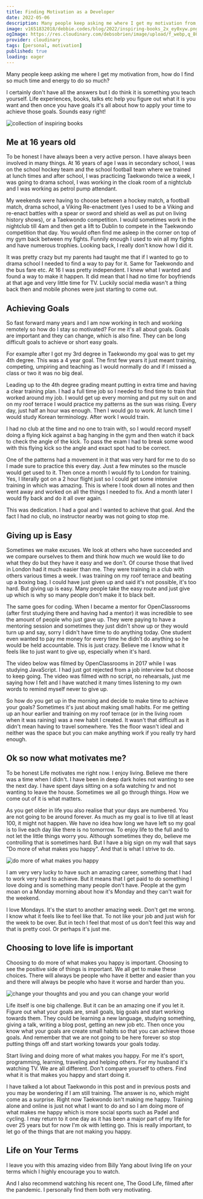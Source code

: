 ```yaml
---
title: Finding Motivation as a Developer
date: 2022-05-06
description: Many people keep asking me where I get my motivation from, how do I find so much time and energy to do so much? I certainly don't have all the answers but I do think it is something you teach yourself.
image: v1651832018/debbie.codes/blog/2022/inspiring-books_2x_ey0xyw.png
ogImage: https://res.cloudinary.com/debsobrien/image/upload/f_webp,q_80,c_fit,w_480/v1651832018/debbie.codes/blog/2022/inspiring-books_2x_ey0xyw.png
provider: cloudinary
tags: [personal, motivation]
published: true
loading: eager
---
```


Many people keep asking me where I get my motivation from, how do I find so much time and energy to do so much?

I certainly don't have all the answers but I do think it is something you teach yourself. Life experiences, books, talks etc help you figure out what it is you want and then once you have goals it's all about how to apply your time to achieve those goals. Sounds easy right!

![collection of inspiring books](https://res.cloudinary.com/debsobrien/image/upload/f_auto,q_auto/v1651832018/debbie.codes/blog/2022/inspiring-books_2x_ey0xyw.png)

## Me at 16 years old

To be honest I have always been a very active person. I have always been involved in many things. At 16 years of age I was in secondary school, I was on the school hockey team and the school football team where we trained at lunch times and after school, I was practicing Taekwondo twice a week, I was going to drama school, I was working in the cloak room of a nightclub and I was working as petrol pump attendant.

My weekends were having to choose between a hockey match, a football match, drama school, a Viking Re-enactment (yes I used to be a Viking and re-enact battles with a spear or sword and shield as well as put on living history shows), or a Taekwondo competition. I would sometimes work in the nightclub till 4am and then get a lift to Dublin to compete in the Taekwondo competition that day. You would often find me asleep in the corner on top of my gym back between my fights. Funnily enough I used to win all my fights and have numerous trophies. Looking back, I really don't know how I did it.

It was pretty crazy but my parents had taught me that if I wanted to go to drama school I needed to find a way to pay for it. Same for Taekwondo and the bus fare etc. At 16 I was pretty independent. I knew what I wanted and found a way to make it happen. It did mean that I had no time for boyfriends at that age and very little time for TV. Luckily social media wasn't a thing back then and mobile phones were just starting to come out.

## Achieving Goals

So fast forward many years and I am now working in tech and working remotely so how do I stay so motivated? For me it's all about goals. Goals are important and they can change, which is also fine. They can be long difficult goals to achieve or short easy goals.

For example after I got my 3rd degree in Taekwondo my goal was to get my 4th degree. This was a 4 year goal. The first few years it just meant training, competing, umpiring and teaching as I would normally do and if I missed a class or two it was no big deal.

Leading up to the 4th degree grading meant putting in extra time and having a clear training plan. I had a full time job so I needed to find time to train that worked around my job. I would get up every morning and put my suit on and on my roof terrace I would practice my patterns as the sun was rising. Every day, just half an hour was enough. Then I would go to work. At lunch time I would study Korean terminology. After work I would train.

I had no club at the time and no one to train with, so I would record myself doing a flying kick against a bag hanging in the gym and then watch it back to check the angle of the kick. To pass the exam I had to break some wood with this flying kick so the angle and exact spot had to be correct.

One of the patterns had a movement in it that was very hard for me to do so I made sure to practice this every day. Just a few minutes so the muscle would get used to it. Then once a month I would fly to London for training. Yes, I literally got on a 2 hour flight just so I could get some intensive training in which was amazing. This is where I took down all notes and then went away and worked on all the things I needed to fix. And a month later I would fly back and do it all over again.

This was dedication. I had a goal and I wanted to achieve that goal. And the fact I had no club, no instructor nearby was not going to stop me.

## Giving up is Easy

Sometimes we make excuses. We look at others who have succeeded and we compare ourselves to them and think how much we would like to do what they do but they have it easy and we don't. Of course those that lived in London had it much easier than me. They were training in a club with others various times a week. I was training on my roof terrace and beating up a boxing bag. I could have just given up and said it's not possible, it's too hard. But giving up is easy. Many people take the easy route and just give up which is why so many people don't make it to black belt.

The same goes for coding. When I became a mentor for OpenClassrooms (after first studying there and having had a mentor) it was incredible to see the amount of people who just gave up. They were paying to have a mentoring session and sometimes they just didn't show up or they would turn up and say, sorry I didn't have time to do anything today. One student even wanted to pay me money for every time he didn't do anything so he would be held accountable. This is just crazy. Believe me I know what it feels like to just want to give up, especially when it's hard.

The video below was filmed by OpenClassrooms in 2017 while I was studying JavaScript. I had just got rejected from a job interview but choose to keep going. The video was filmed with no script, no rehearsals, just me saying how I felt and I have watched it many times listening to my own words to remind myself never to give up.

<lite-youtube
        videoid="R8ZsDhf5Tis"
        playlabel="CODING: How To Overcome The Biggest Obstacle When Learning Web Development"> </lite-youtube>

So how do you get up in the morning and decide to make time to achieve your goals? Sometimes it's just about making small habits. For me getting up an hour earlier and training on my roof terrace (or in the living room when it was raining) was a new habit I created. It wasn't that difficult as it didn't mean having to travel somewhere. Yes the floor wasn't ideal and neither was the space but you can make anything work if you really try hard enough.

## Ok so now what motivates me?

To be honest Life motivates me right now. I enjoy living. Believe me there was a time when I didn't. I have been in deep dark holes not wanting to see the next day. I have spent days sitting on a sofa watching tv and not wanting to leave the house. Sometimes we all go through things. How we come out of it is what matters.

As you get older in life you also realise that your days are numbered. You are not going to be around forever. As much as my goal is to live till at least 100, it might not happen. We have no idea how long we have left so my goal is to live each day like there is no tomorrow. To enjoy life to the full and to not let the little things worry you. Although sometimes they do, believe me controlling that is sometimes hard. But I have a big sign on my wall that says "Do more of what makes you happy". And that is what I strive to do.

![do more of what makes you happy](https://res.cloudinary.com/debsobrien/image/upload/f_auto,q_auto/v1651831378/debbie.codes/blog/2022/more-what-makes-happy_2x_h1ixha.png)

I am very very lucky to have such an amazing career, something that I had to work very hard to achieve. But it means that I get paid to do something I love doing and is something many people don't have. People at the gym moan on a Monday morning about how it's Monday and they can't wait for the weekend.

I love Mondays. It's the start to another amazing week. Don't get me wrong. I know what it feels like to feel like that. To not like your job and just wish for the week to be over. But in tech I feel that most of us don't feel this way and that is pretty cool. Or perhaps it's just me.

## Choosing to love life is important

Choosing to do more of what makes you happy is important. Choosing to see the positive side of things is important. We all get to make these choices. There will always be people who have it better and easier than you and there will always be people who have it worse and harder than you.

![change your thoughts and you and you can change your world](https://res.cloudinary.com/debsobrien/image/upload/f_auto,q_auto/v1651831376/debbie.codes/blog/2022/change-your-thoughts_2x_miwv05.png)

Life itself is one big challenge. But it can be an amazing one if you let it. Figure out what your goals are, small goals, big goals and start working towards them. They could be learning a new language, studying something, giving a talk, writing a blog post, getting an new job etc. Then once you know what your goals are create small habits so that you can achieve those goals. And remember that we are not going to be here forever so stop putting things off and start working towards your goals today.

Start living and doing more of what makes you happy. For me it's sport, programming, learning, traveling and helping others. For my husband it's watching TV. We are all different. Don't compare yourself to others. Find what it is that makes you happy and start doing it.

I have talked a lot about Taekwondo in this post and in previous posts and you may be wondering if I am still training. The answer is no, which might come as a surprise. Right now Taekwondo isn't making me happy. Training alone and online is just not what I want to do and so I am doing more of what makes me happy which is more social sports such as Padel and cycling. I may return to it one day as it has been a major part of my life for over 25 years but for now I'm ok with letting go. This is really important, to let go of the things that are not making you happy.

## Life on Your Terms

I leave you with this amazing video from Billy Yang about living life on your terms which I highly encourage you to watch.

<lite-youtube
        videoid="_EFk7nWoKw0"
        playlabel="living life on your terms."> </lite-youtube>

And I also recommend watching his recent one, The Good Life, filmed after the pandemic. I personally find them both very motivating.

<lite-youtube
        videoid="KyxXpweFck4"
        playlabel="The Good Life"> </lite-youtube>
